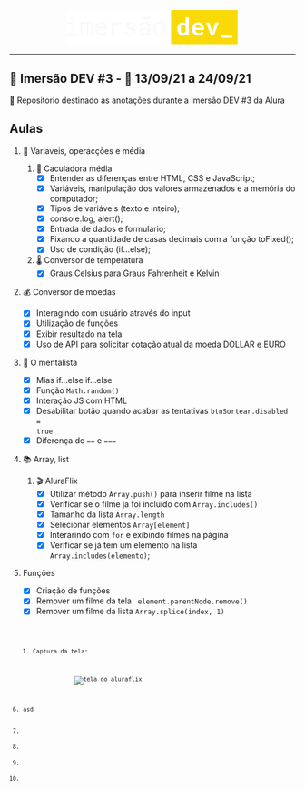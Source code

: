 <span style="display:block;width:300px; margin:0 auto">![logo alura](./assets/img/imersaodev.svg)</span>

---

## :goggles: Imersão DEV #3 - :calendar: 13/09/21 a 24/09/21

:page_with_curl: Repositorio destinado as anotações durante a Imersão DEV #3 da Alura

## Aulas

1. :1234: Variaveis, operacções e média
   1. :abacus: Caculadora média
      - [x] Entender as diferenças entre HTML, CSS e JavaScript;
      - [x] Variáveis, manipulação dos valores armazenados e a memória do computador;
      - [x] Tipos de variáveis (texto e inteiro);
      - [x] console.log, alert();
      - [x] Entrada de dados e formulario;
      - [x] Fixando a quantidade de casas decimais com a função toFixed();
      - [x] Uso de condição (if...else);
   2. :thermometer: Conversor de temperatura
      - [x] Graus Celsius para Graus Fahrenheit e Kelvin
2. :moneybag: Conversor de moedas
   - [x] Interagindo com usuário através do input
   - [x] Utilização de funções
   - [x] Exibir resultado na tela
   - [x] Uso de API para solicitar cotação atual da moeda DOLLAR e EURO
3. :crystal_ball: O mentalista
   - [x] Mias if...else if...else
   - [x] Função <code>Math.random()</code>
   - [x] Interação JS com HTML
   - [x] Desabilitar botão quando acabar as tentativas <code>btnSortear.disabled = true</code>
   - [x] Diferença de <code>==</code> e <code>===</code>
4. :books: Array, list
   1. :clapper: AluraFlix
      - [x] Utilizar método <code>Array.push()</code> para inserir filme na lista
      - [x] Verificar se o filme ja foi incluido com <code>Array.includes()</code>
      - [x] Tamanho da lista <code>Array.length</code>
      - [x] Selecionar elementos <code>Array\[element]</code>
      - [x] Interarindo com <code>for</code> e exibindo filmes na página
      - [x] Verificar se já tem um elemento na lista <code>Array.includes(elemento)</code>;
5.  Funções
      - [x] Criação de funções
      - [x] Remover um filme da tela <code> element.parentNode.remove()</code>
      - [x] Remover um filme da lista <code>Array.splice(index, 1)<code>
      1. Captura da tela:
      
      <span style="display:block;width:300px; margin:0 auto">![tela do aluraflix](040-aluraflix/home-aluraflix.gif)</span>

6. asd
7. 
8. 
9. 
10. 
